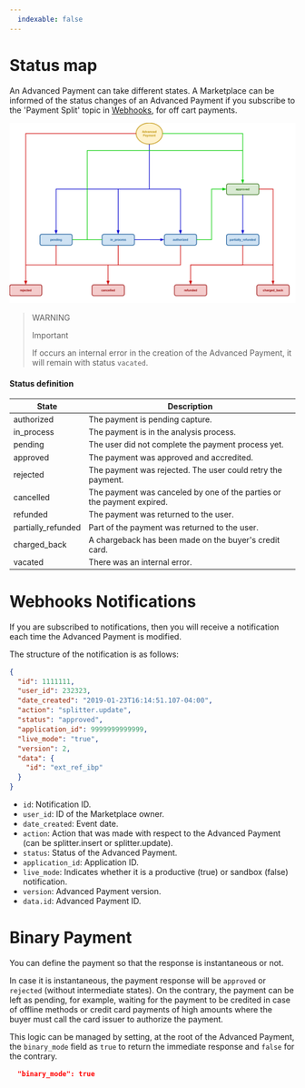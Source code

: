 ```yaml
---
  indexable: false
---
```


# Status map

An Advanced Payment can take different states.
A Marketplace can be informed of the status changes of an Advanced Payment if you subscribe to the 'Payment Split' topic in [Webhooks](https://www.mercadopago.com/mla/account/webhooks), for off cart payments.

![Status map](/images/advanced-payments/advanced-payments-status-map.png)

> WARNING
>
> Important
>
> If occurs an internal error in the creation of the Advanced Payment, it will remain with status `vacated`.

#### Status definition

| State | Description |
| --- | --- |
| authorized | The payment is pending capture. |
| in_process | The payment is in the analysis process. |
| pending | The user did not complete the payment process yet. |
| approved | The payment was approved and accredited. |
| rejected | The payment was rejected. The user could retry the payment. |
| cancelled | The payment was canceled by one of the parties or the payment expired. |
| refunded | The payment was returned to the user. |
| partially_refunded | Part of the payment was returned to the user. |
| charged_back | A chargeback has been made on the buyer's credit card. |
| vacated | There was an internal error. |

# Webhooks Notifications

If you are subscribed to notifications, then you will receive a notification each time the Advanced Payment is modified.

The structure of the notification is as follows:

```json
{
  "id": 1111111,
  "user_id": 232323,
  "date_created": "2019-01-23T16:14:51.107-04:00",
  "action": "splitter.update",
  "status": "approved",
  "application_id": 9999999999999,
  "live_mode": "true",
  "version": 2,
  "data": {
    "id": "ext_ref_ibp"
  }
}
```

* `id`: Notification ID.
* `user_id`: ID of the Marketplace owner.
* `date_created`: Event date.
* `action`: Action that was made with respect to the Advanced Payment (can be splitter.insert or splitter.update).
* `status`: Status of the Advanced Payment.
* `application_id`: Application ID.
* `live_mode`: Indicates whether it is a productive (true) or sandbox (false) notification.
* `version`: Advanced Payment version.
* `data.id`: Advanced Payment ID.

# Binary Payment

You can define the payment so that the response is instantaneous or not.

In case it is instantaneous, the payment response will be `approved` or `rejected` (without intermediate states). On the contrary, the payment can be left as pending, for example, waiting for the payment to be credited in case of offline methods or credit card payments of high amounts where the buyer must call the card issuer to authorize the payment.

This logic can be managed by setting, at the root of the Advanced Payment, the `binary_mode` field as `true` to return the immediate response and `false` for the contrary.

```json
  "binary_mode": true
```
